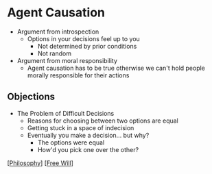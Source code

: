 # Agent Causation

- Argument from introspection
  - Options in your decisions feel up to you
    - Not determined by prior conditions
    - Not random
- Argument from moral responsibility
  - Agent causation has to be true otherwise we can't hold people morally responsible for their actions

## Objections

- The Problem of Difficult Decisions
  - Reasons for choosing between two options are equal
  - Getting stuck in a space of indecision
  - Eventually you make a decision... but why?
    - The options were equal
    - How'd you pick one over the other?

[[Philosophy]] [[Free Will]]

[//begin]: # "Autogenerated link references for markdown compatibility"
[Philosophy]: philosophy "Philosophy"
[Free Will]: free-will "Free Will"
[//end]: # "Autogenerated link references"
